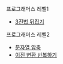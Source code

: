 프로그래머스 레벨1

- [3진법 뒤집기](https://school.programmers.co.kr/learn/courses/30/lessons/68935)

프로그래머스 레벨2
- [문자열 압축](https://school.programmers.co.kr/tryouts/71854/challenges)
- [이진 변환 반복하기](https://school.programmers.co.kr/learn/courses/30/lessons/70129)

